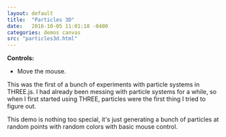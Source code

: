 ```yaml
---
layout: default
title:  "Particles 3D"
date:   2016-10-05 11:01:18 -0400
categories: demos canvas
src: "particles3d.html"
---
```


**Controls:**

- Move the mouse.

This was the first of a bunch of experiments with particle systems in THREE.js. I had already been messing with particle systems for a while, so when I first started using THREE, particles were the first thing I tried to figure out.

This demo is nothing too special, it's just generating a bunch of particles at random points with random colors with basic mouse control.